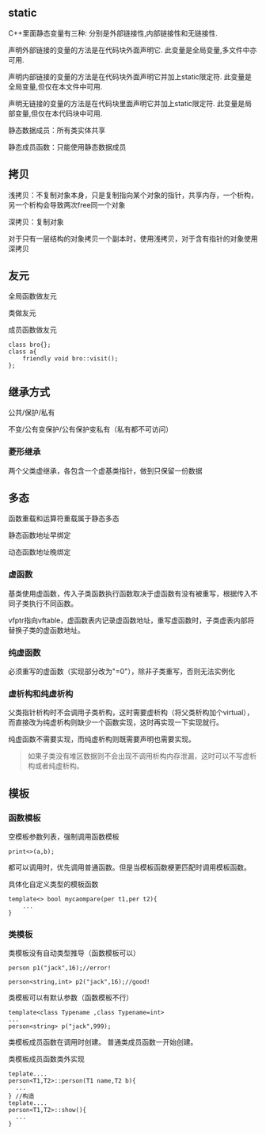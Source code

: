 ## static 

C++里面静态变量有三种: 分别是外部链接性,内部链接性和无链接性.

声明外部链接的变量的方法是在代码块外面声明它. 此变量是全局变量,多文件中亦可用.

声明内部链接的变量的方法是在代码块外面声明它并加上static限定符. 此变量是全局变量,但仅在本文件中可用.

声明无链接的变量的方法是在代码块里面声明它并加上static限定符. 此变量是局部变量,但仅在本代码块中可用.

静态数据成员：所有类实体共享

静态成员函数：只能使用静态数据成员

## 拷贝

浅拷贝：不复制对象本身，只是复制指向某个对象的指针，共享内存，一个析构，另一个析构会导致两次free同一个对象

深拷贝：复制对象

对于只有一层结构的对象拷贝一个副本时，使用浅拷贝，对于含有指针的对象使用深拷贝

## 友元
全局函数做友元

类做友元

成员函数做友元
~~~
class bro{};
class a{
    friendly void bro::visit();
};
~~~
## 继承方式
公共/保护/私有

不变/公有变保护/公有保护变私有（私有都不可访问）
### 菱形继承

两个父类虚继承，各包含一个虚基类指针，做到只保留一份数据

## 多态
函数重载和运算符重载属于静态多态

静态函数地址早绑定

动态函数地址晚绑定
### 虚函数
基类使用虚函数，传入子类函数执行函数取决于虚函数有没有被重写，根据传入不同子类执行不同函数。

vfptr指向vftable，虚函数表内记录虚函数地址，重写虚函数时，子类虚表内部将替换子类的虚函数地址。

### 纯虚函数
必须重写的虚函数（实现部分改为"=0"），除非子类重写，否则无法实例化
 
### 虚析构和纯虚析构
父类指针析构时不会调用子类析构，这时需要虚析构（将父类析构加个virtual），而直接改为纯虚析构则缺少一个函数实现，这时再实现一下实现就行。

纯虚函数不需要实现，而纯虚析构则既需要声明也需要实现。

  > 如果子类没有堆区数据则不会出现不调用析构内存泄漏，这时可以不写虚析构或者纯虚析构。

## 模板
### 函数模板
空模板参数列表，强制调用函数模板
~~~
print<>(a,b);
~~~
都可以调用时，优先调用普通函数。但是当模板函数梗更匹配时调用模板函数。

具体化自定义类型的模板函数
~~~
template<> bool mycaompare(per t1,per t2){
    ...
}
~~~
### 类模板
类模板没有自动类型推导（函数模板可以）
~~~
person p1("jack",16);//error!

person<string,int> p2("jack",16);//good!
~~~

类模板可以有默认参数（函数模板不行）
~~~
template<class Typename ,class Typename=int>
...
person<string> p("jack",999);
~~~
类模板成员函数在调用时创建。
普通类成员函数一开始创建。

类模板成员函数类外实现
~~~
teplate....
person<T1,T2>::person(T1 name,T2 b){
  ...
} //构造
teplate....
person<T1,T2>::show(){
  ...
} 

~~~
